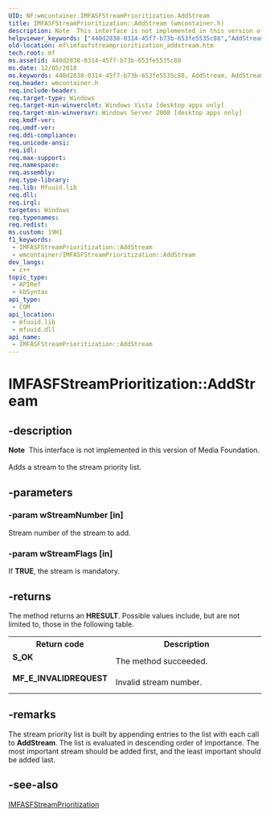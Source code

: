 ```yaml
---
UID: NF:wmcontainer.IMFASFStreamPrioritization.AddStream
title: IMFASFStreamPrioritization::AddStream (wmcontainer.h)
description: Note  This interface is not implemented in this version of Media Foundation. Adds a stream to the stream priority list.
helpviewer_keywords: ["440d2838-0314-45f7-b73b-653fe5535c88","AddStream","AddStream method [Media Foundation]","AddStream method [Media Foundation]","IMFASFStreamPrioritization interface","IMFASFStreamPrioritization interface [Media Foundation]","AddStream method","IMFASFStreamPrioritization.AddStream","IMFASFStreamPrioritization::AddStream","mf.imfasfstreamprioritization_addstream","wmcontainer/IMFASFStreamPrioritization::AddStream"]
old-location: mf\imfasfstreamprioritization_addstream.htm
tech.root: mf
ms.assetid: 440d2838-0314-45f7-b73b-653fe5535c88
ms.date: 12/05/2018
ms.keywords: 440d2838-0314-45f7-b73b-653fe5535c88, AddStream, AddStream method [Media Foundation], AddStream method [Media Foundation],IMFASFStreamPrioritization interface, IMFASFStreamPrioritization interface [Media Foundation],AddStream method, IMFASFStreamPrioritization.AddStream, IMFASFStreamPrioritization::AddStream, mf.imfasfstreamprioritization_addstream, wmcontainer/IMFASFStreamPrioritization::AddStream
req.header: wmcontainer.h
req.include-header: 
req.target-type: Windows
req.target-min-winverclnt: Windows Vista [desktop apps only]
req.target-min-winversvr: Windows Server 2008 [desktop apps only]
req.kmdf-ver: 
req.umdf-ver: 
req.ddi-compliance: 
req.unicode-ansi: 
req.idl: 
req.max-support: 
req.namespace: 
req.assembly: 
req.type-library: 
req.lib: Mfuuid.lib
req.dll: 
req.irql: 
targetos: Windows
req.typenames: 
req.redist: 
ms.custom: 19H1
f1_keywords:
 - IMFASFStreamPrioritization::AddStream
 - wmcontainer/IMFASFStreamPrioritization::AddStream
dev_langs:
 - c++
topic_type:
 - APIRef
 - kbSyntax
api_type:
 - COM
api_location:
 - mfuuid.lib
 - mfuuid.dll
api_name:
 - IMFASFStreamPrioritization::AddStream
---
```


# IMFASFStreamPrioritization::AddStream


## -description

<div class="alert"><b>Note</b>  This interface is not implemented in this version of Media Foundation.</div>
<div> </div>
Adds a stream to the stream priority list.

## -parameters

### -param wStreamNumber [in]

Stream number of the stream to add.

### -param wStreamFlags [in]

If <b>TRUE</b>, the stream is mandatory.

## -returns

The method returns an <b>HRESULT</b>. Possible values include, but are not limited to, those in the following table.

<table>
<tr>
<th>Return code</th>
<th>Description</th>
</tr>
<tr>
<td width="40%">
<dl>
<dt><b>S_OK</b></dt>
</dl>
</td>
<td width="60%">
The method succeeded.

</td>
</tr>
<tr>
<td width="40%">
<dl>
<dt><b>MF_E_INVALIDREQUEST</b></dt>
</dl>
</td>
<td width="60%">
Invalid stream number.

</td>
</tr>
</table>

## -remarks

The stream priority list is built by appending entries to the list with each call to <b>AddStream</b>. The list is evaluated in descending order of importance. The most important stream should be added first, and the least important should be added last.

## -see-also

<a href="/windows/desktop/api/wmcontainer/nn-wmcontainer-imfasfstreamprioritization">IMFASFStreamPrioritization</a>

